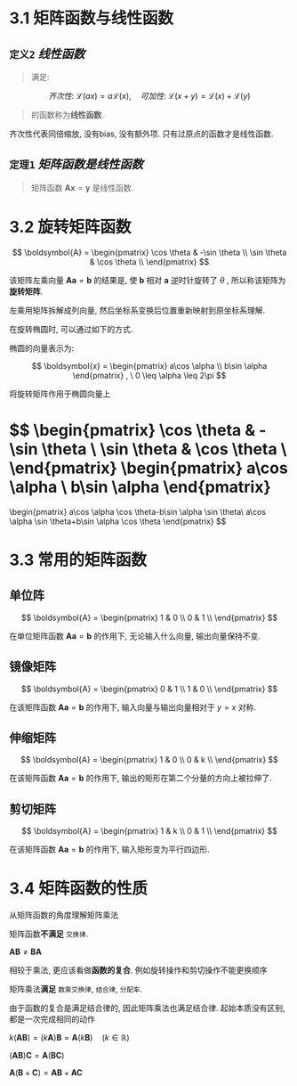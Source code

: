 
# 3.1 矩阵函数与线性函数

## `定义2` $线性函数$

> 满足:

$$
齐次性: \ \mathcal{L}(ax) = a\mathcal{L}(x), \quad
可加性: \ \mathcal{L}(x+y) = \mathcal{L}(x) + \mathcal{L}(y)
$$

> 的函数称为**线性函数**.

齐次性代表同倍缩放, 没有bias, 没有额外项. 只有过原点的函数才是线性函数.


## `定理1` $矩阵函数是线性函数$

> 矩阵函数 $\boldsymbol{A}\boldsymbol{x} = \boldsymbol{y}$ 是线性函数.


# 3.2 旋转矩阵函数

$$
\boldsymbol{A} = 
\begin{pmatrix}
\cos \theta & -\sin \theta \\
\sin \theta & \cos \theta \\
\end{pmatrix}
$$

该矩阵左乘向量 $\boldsymbol{A}\boldsymbol{a} = \boldsymbol{b}$ 的结果是, 使 $\boldsymbol{b}$ 相对 $\boldsymbol{a}$ 逆时针旋转了 $\theta$ , 所以称该矩阵为**旋转矩阵**.

左乘用矩阵拆解成列向量, 然后坐标系变换后位置重新映射到原坐标系理解.

在旋转椭圆时, 可以通过如下的方式.

椭圆的向量表示为:

$$
\boldsymbol{x} = 
\begin{pmatrix}
a\cos \alpha \\
b\sin \alpha
\end{pmatrix}
, \ 0 \leq \alpha \leq 2\pi
$$

将旋转矩阵作用于椭圆向量上

$$
\begin{pmatrix}
\cos \theta & -\sin \theta \\
\sin \theta & \cos \theta \\
\end{pmatrix}
\begin{pmatrix}
a\cos \alpha \\
b\sin \alpha
\end{pmatrix}
=
\begin{pmatrix}
a\cos \alpha \cos \theta-b\sin \alpha \sin \theta\\
a\cos \alpha \sin \theta+b\sin \alpha \cos \theta
\end{pmatrix}
$$


# 3.3 常用的矩阵函数

## 单位阵

$$
\boldsymbol{A} = 
\begin{pmatrix}
1 & 0 \\
0 & 1 \\
\end{pmatrix}
$$

在单位矩阵函数 $\boldsymbol{A}\boldsymbol{a} = \boldsymbol{b}$ 的作用下, 无论输入什么向量, 输出向量保持不变.


## 镜像矩阵

$$
\boldsymbol{A} = 
\begin{pmatrix}
0 & 1 \\
1 & 0 \\
\end{pmatrix}
$$

在该矩阵函数 $\boldsymbol{A}\boldsymbol{a} = \boldsymbol{b}$ 的作用下, 输入向量与输出向量相对于 $y=x$ 对称.


## 伸缩矩阵

$$
\boldsymbol{A} = 
\begin{pmatrix}
1 & 0 \\
0 & k \\
\end{pmatrix}
$$

在该矩阵函数 $\boldsymbol{A}\boldsymbol{a} = \boldsymbol{b}$ 的作用下, 输出的矩形在第二个分量的方向上被拉伸了.


## 剪切矩阵


$$
\boldsymbol{A} = 
\begin{pmatrix}
1 & k \\
0 & 1 \\
\end{pmatrix}
$$

在该矩阵函数 $\boldsymbol{A}\boldsymbol{a} = \boldsymbol{b}$ 的作用下, 输入矩形变为平行四边形.


# 3.4 矩阵函数的性质

从矩阵函数的角度理解矩阵乘法

矩阵函数**不满足** `交换律`.

$\boldsymbol{A}\boldsymbol{B} \neq \boldsymbol{B}\boldsymbol{A}$

相较于乘法, 更应该看做**函数的复合**.
例如旋转操作和剪切操作不能更换顺序


矩阵乘法**满足** `数乘交换律`, `结合律`, `分配率`.

由于函数的复合是满足结合律的, 因此矩阵乘法也满足结合律. 起始本质没有区别, 都是一次完成相同的动作

$k(\boldsymbol{A}\boldsymbol{B}) = (k\boldsymbol{A})\boldsymbol{B} = \boldsymbol{A}(k\boldsymbol{B}) \quad (k \in \mathbb{R})$ 

$(\boldsymbol{A}\boldsymbol{B})\boldsymbol{C} = \boldsymbol{A}(\boldsymbol{B}\boldsymbol{C})$ 

$\boldsymbol{A}(\boldsymbol{B}+\boldsymbol{C}) = \boldsymbol{A}\boldsymbol{B}+\boldsymbol{A}\boldsymbol{C}$ 
